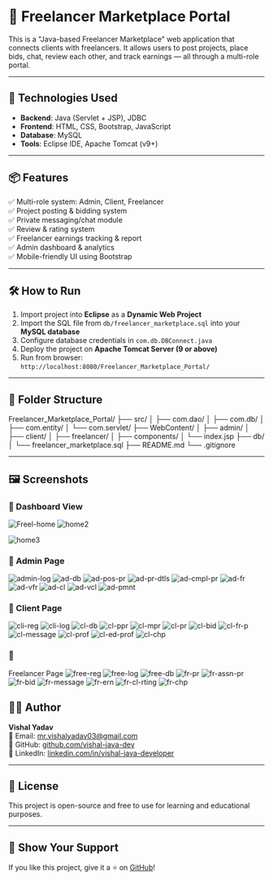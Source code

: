 # 💼 Freelancer Marketplace Portal

This is a "Java-based Freelancer Marketplace" web application that connects clients with freelancers. It allows users to post projects, place bids, chat, review each other, and track earnings — all through a multi-role portal.

---

## 🚀 Technologies Used

- **Backend**: Java (Servlet + JSP), JDBC
- **Frontend**: HTML, CSS, Bootstrap, JavaScript
- **Database**: MySQL
- **Tools**: Eclipse IDE, Apache Tomcat (v9+)

---

## 📦 Features

✅ Multi-role system: Admin, Client, Freelancer  
✅ Project posting & bidding system  
✅ Private messaging/chat module  
✅ Review & rating system  
✅ Freelancer earnings tracking & report  
✅ Admin dashboard & analytics  
✅ Mobile-friendly UI using Bootstrap

---

## 🛠️ How to Run

1. Import project into **Eclipse** as a **Dynamic Web Project**
2. Import the SQL file from `db/freelancer_marketplace.sql` into your **MySQL database**
3. Configure database credentials in `com.db.DBConnect.java`
4. Deploy the project on **Apache Tomcat Server (9 or above)**
5. Run from browser: `http://localhost:8080/Freelancer_Marketplace_Portal/`

---

## 📁 Folder Structure
Freelancer_Marketplace_Portal/
├── src/
│ ├── com.dao/
│ ├── com.db/
│ ├── com.entity/
│ └── com.servlet/
├── WebContent/
│ ├── admin/
│ ├── client/
│ ├── freelancer/
│ ├── components/
│ └── index.jsp
├── db/
│ └── freelancer_marketplace.sql
├── README.md
└── .gitignore


---
## 🖼️ Screenshots

### 📌 Dashboard View
![Freel-home](https://github.com/user-attachments/assets/17cc4ea7-0fee-43e8-b727-ec2939fb052a)
![home2](https://github.com/user-attachments/assets/0d48ab05-efb0-48b3-a7ff-8d9a781ee924)

![home3](https://github.com/user-attachments/assets/74c6fd0b-da69-4423-a447-6af110ee1341)

### 📌 Admin Page
![admin-log](https://github.com/user-attachments/assets/4fefb16c-8129-4bdc-b33d-eeb0e80867e8)
![ad-db](https://github.com/user-attachments/assets/1ec4b87f-82f0-491b-b916-391286b7d762)
![ad-pos-pr](https://github.com/user-attachments/assets/e4845e31-ff60-4408-8c1d-2075c69f0587)
![ad-pr-dtls](https://github.com/user-attachments/assets/48a164a7-e7d6-4fbc-8353-562258530bd4)
![ad-cmpl-pr](https://github.com/user-attachments/assets/03038675-d6b0-4b07-a9b2-f3a4b65b490a)
![ad-fr](https://github.com/user-attachments/assets/47413964-022c-4480-a83c-771a8cd0b6f1)
![ad-vfr](https://github.com/user-attachments/assets/d829c5c9-c71e-4765-b520-e8bd7957ad15)
![ad-cl](https://github.com/user-attachments/assets/9b6ea481-08f9-4acc-a076-7cf7dd988bd0)
![ad-vcl](https://github.com/user-attachments/assets/58dd0566-f5ab-4d02-9ca6-2847d6a2d400)
![ad-pmnt](https://github.com/user-attachments/assets/a31b8730-fd22-49f1-abc4-dfbb032be6ca)

### 📌 Client Page
![cli-reg](https://github.com/user-attachments/assets/4929cba8-566e-4987-a586-16177635ba6e)
![cli-log](https://github.com/user-attachments/assets/259630aa-ad34-40cb-b251-f640ec035c09)
![cl-db](https://github.com/user-attachments/assets/f73b9dd3-fd1e-4f88-850c-6c589dfb4097)
![cl-ppr](https://github.com/user-attachments/assets/f9b82f9a-fb5a-4e00-9c1a-30e2e6cf7665)
![cl-mpr](https://github.com/user-attachments/assets/fa9f5dbd-9dc2-412d-b1b6-50eb6627006c)
![cl-pr](https://github.com/user-attachments/assets/38b1be9d-6d60-4a53-b944-32879b071424)
![cl-bid](https://github.com/user-attachments/assets/25c8595a-82ed-4f4b-874f-9582053fce74)
![cl-fr-p](https://github.com/user-attachments/assets/924a3e6d-6ede-44cf-b646-4e9c7558b111)
![cl-message](https://github.com/user-attachments/assets/13c8ca77-eedb-47fe-8a76-683e5bdb82f9)
![cl-prof](https://github.com/user-attachments/assets/038c13b2-6c39-46cd-af21-78bf38c07788)
![cl-ed-prof](https://github.com/user-attachments/assets/f3919395-1171-4171-8505-41000bd9d6f1)
![cl-chp](https://github.com/user-attachments/assets/e66a4cab-4924-4dff-a806-d849b7b62771)

### 📌 
Freelancer Page
![free-reg](https://github.com/user-attachments/assets/62c721bb-41d3-4c13-8d3e-2fa2ab829c27)
![free-log](https://github.com/user-attachments/assets/a5452ff2-f08a-4255-a2a6-7ea756e8d5f8)
![free-db](https://github.com/user-attachments/assets/31087c24-3f48-4812-9c41-b14f882b8bc4)
![fr-pr](https://github.com/user-attachments/assets/2d65158e-9133-4f96-8c49-d4ea68c05616)
![fr-assn-pr](https://github.com/user-attachments/assets/496b8065-48c1-4578-a9d7-b86e457b318f)
![fr-bid](https://github.com/user-attachments/assets/b8f34158-e844-4c17-b600-cd8617dc60c3)
![fr-message](https://github.com/user-attachments/assets/c3597007-b951-4d11-8005-601f5ad98741)
![fr-ern](https://github.com/user-attachments/assets/6840c344-e00c-4540-aa2e-7877fcce48f1)
![fr-cl-rting](https://github.com/user-attachments/assets/38126970-f65f-4140-a466-246198015f41)
![fr-chp](https://github.com/user-attachments/assets/32f2c8ad-ffbb-44ac-81e1-66fd083fba4d)


## 🙋‍♂️ Author

**Vishal Yadav**  
📧 Email: [mr.vishalyadav03@gmail.com](mr.vishalyadav0311@gmail.com)  
🔗 GitHub: [github.com/vishal-java-dev](https://github.com/vishal-java-dev)  
🔗 LinkedIn: [linkedin.com/in/vishal-java-developer](https://www.linkedin.com/in/vyadav03)

---

## 📜 License

This project is open-source and free to use for learning and educational purposes.

---

## 🌟 Show Your Support

If you like this project, give it a ⭐ on [GitHub](https://github.com/vishal-java-dev/Freelancer_Marketplace_Portal)!


